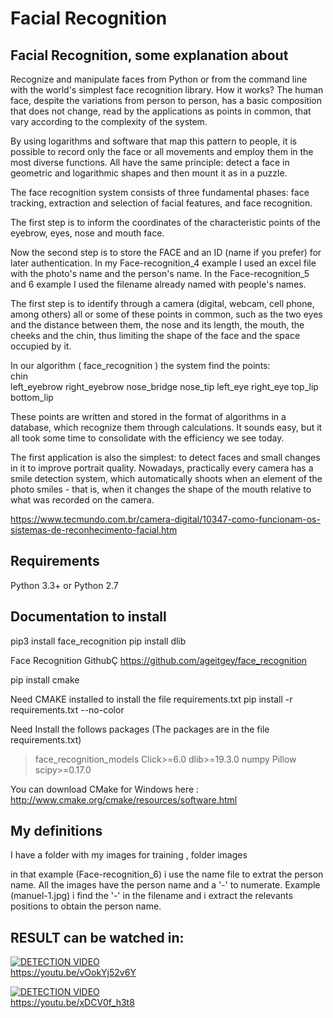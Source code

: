 # Facial Recognition 

## Facial Recognition, some explanation about

Recognize and manipulate faces from Python or from the command line with the world's simplest face recognition library.
How it works?
The human face, despite the variations from person to person, has a basic composition that does not change, read by the applications as points in common, that vary according to the complexity of the system.

By using logarithms and software that map this pattern to people, it is possible to record only the face or all movements and employ them in the most diverse functions. All have the same principle: detect a face in geometric and logarithmic shapes and then mount it as in a puzzle.

The face recognition system consists of three fundamental phases: face tracking, extraction and selection of facial features, and face recognition.

The first step is to inform the coordinates of the characteristic points of the eyebrow, eyes, nose and mouth face.

Now the second step is to store the FACE and an ID (name if you prefer) for later authentication. In my Face-recognition_4 example I used an excel file with the photo's name and the person's name. In the Face-recognition_5 and 6 example I used the filename already named with people's names.

The first step is to identify through a camera (digital, webcam, cell phone, among others) all or some of these points in common, such as the two eyes and the distance between them, the nose and its length, the mouth, the cheeks and the chin, thus limiting the shape of the face and the space occupied by it.

In our algorithm ( face_recognition ) the system find the points: 
<br/>chin 
<br/>left_eyebrow 
right_eyebrow 
nose_bridge 
nose_tip 
left_eye 
right_eye 
top_lip 
bottom_lip

These points are written and stored in the format of algorithms in a database, which recognize them through calculations. It sounds easy, but it all took some time to consolidate with the efficiency we see today.

The first application is also the simplest: to detect faces and small changes in it to improve portrait quality. Nowadays, practically every camera has a smile detection system, which automatically shoots when an element of the photo smiles - that is, when it changes the shape of the mouth relative to what was recorded on the camera.

https://www.tecmundo.com.br/camera-digital/10347-como-funcionam-os-sistemas-de-reconhecimento-facial.htm

## Requirements
Python 3.3+ or Python 2.7

## Documentation to install
pip3 install face_recognition pip install dlib

Face Recognition GithubÇ https://github.com/ageitgey/face_recognition

pip install cmake

Need CMAKE installed to install the file requirements.txt 
pip install -r requirements.txt --no-color


Need Install the follows packages (The packages are in the file requirements.txt)


>face_recognition_models 
>Click>=6.0 
>dlib>=19.3.0 
>numpy 
>Pillow 
>scipy>=0.17.0


You can download CMake for Windows here : http://www.cmake.org/cmake/resources/software.html

## My definitions
I have a folder with my images for training , folder images

in that example (Face-recognition_6) i use the name file to extrat the person name. All the images have the person name and a '-' to numerate. Example (manuel-1.jpg) i find the '-' in the filename and i extract the relevants positions to obtain the person name.


## RESULT can be watched in:

[![DETECTION VIDEO](https://img.youtube.com/vi/vOokYj52v6Y/0.jpg)](https://www.youtube.com/watch?v=vOokYj52v6Y)
<br/>https://youtu.be/vOokYj52v6Y


[![DETECTION VIDEO](https://img.youtube.com/vi/xDCV0f_h3t8/0.jpg)](https://www.youtube.com/watch?v=xDCV0f_h3t8)
<br/>https://youtu.be/xDCV0f_h3t8
